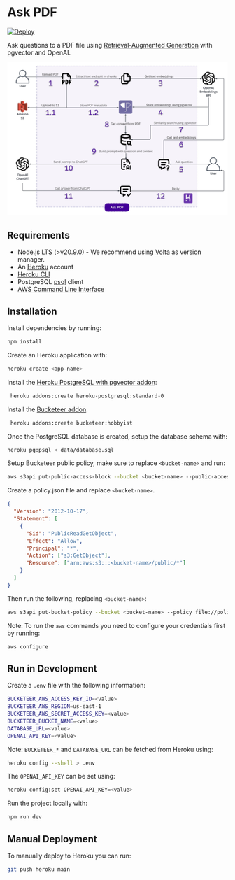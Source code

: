 # Ask PDF

[![Deploy](https://www.herokucdn.com/deploy/button.svg)](https://heroku.com/deploy)

Ask questions to a PDF file using [Retrieval-Augmented Generation](https://arxiv.org/abs/2005.11401) with pgvector and OpenAI.

![Ask PDF diagram with steps](public/ask-pdf-diagram-readme.jpg)

## Requirements

- Node.js LTS (>v20.9.0) - We recommend using [Volta](http://volta.sh) as version manager.
- An [Heroku](https://signup.heroku.com/) account
- [Heroku CLI](https://devcenter.heroku.com/articles/heroku-cli)
- PostgreSQL [psql](https://www.postgresql.org/download/) client
- [AWS Command Line Interface](https://aws.amazon.com/cli/)

## Installation

Install dependencies by running:

```sh
npm install
```

Create an Heroku application with:

```sh
heroku create <app-name>
```

Install the [Heroku PostgreSQL with pgvector addon](https://elements.heroku.com/addons/heroku-postgresql):

```sh
 heroku addons:create heroku-postgresql:standard-0
```

Install the [Bucketeer addon](https://elements.heroku.com/addons/bucketeer):

```sh
 heroku addons:create bucketeer:hobbyist
```

Once the PostgreSQL database is created, setup the database schema with:

```sh
heroku pg:psql < data/database.sql
```

Setup Bucketeer public policy, make sure to replace `<bucket-name>` and run:

```sh
aws s3api put-public-access-block --bucket <bucket-name> --public-access-block-configuration BlockPublicAcls=FALSE,IgnorePublicAcls=FALSE,BlockPublicPolicy=FALSE,RestrictPublicBuckets=FALSE
```

Create a policy.json file and replace `<bucket-name>`.

```json
{
  "Version": "2012-10-17",
  "Statement": [
    {
      "Sid": "PublicReadGetObject",
      "Effect": "Allow",
      "Principal": "*",
      "Action": ["s3:GetObject"],
      "Resource": ["arn:aws:s3:::<bucket-name>/public/*"]
    }
  ]
}
```

Then run the following, replacing `<bucket-name>`:

```sh
aws s3api put-bucket-policy --bucket <bucket-name> --policy file://policy.json
```

Note: To run the `aws` commands you need to configure your credentials first by running:

```sh
aws configure
```

## Run in Development

Create a `.env` file with the following information:

```sh
BUCKETEER_AWS_ACCESS_KEY_ID=<value>
BUCKETEER_AWS_REGION=us-east-1
BUCKETEER_AWS_SECRET_ACCESS_KEY=<value>
BUCKETEER_BUCKET_NAME=<value>
DATABASE_URL=<value>
OPENAI_API_KEY=<value>
```

Note: `BUCKETEER_*` and `DATABASE_URL` can be fetched from Heroku using:

```sh
heroku config --shell > .env
```

The `OPENAI_API_KEY` can be set using:

```sh
heroku config:set OPENAI_API_KEY=<value>
```

Run the project locally with:

```sh
npm run dev
```

## Manual Deployment

To manually deploy to Heroku you can run:

```sh
git push heroku main
```
